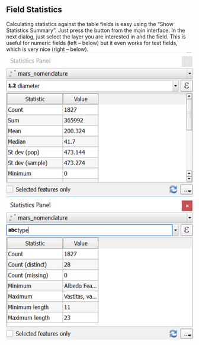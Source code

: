 ## Field Statistics
Calculating statistics against the table fields is easy using the “Show Statistics Summary”. Just press the button from the main interface. In the next dialog, just select the layer you are interested in and the field. This is useful for numeric fields (left – below) but it even works for text fields, which is very nice (right – below).
![Field Statistics](/QGIS_introduction_and_planetary_data/images/stat1.jpg)
![Field Statistics](/QGIS_introduction_and_planetary_data/images/stat2.jpg)
